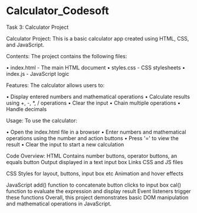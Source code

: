 # Calculator_Codesoft
Task 3: Calculator Project

Calculator Project: This is a basic calculator app created using HTML, CSS, and JavaScript.

Contents: The project contains the following files:

• index.html - The main HTML document • styles.css - CSS stylesheets • index.js - JavaScript logic

Features: The calculator allows users to:

• Display entered numbers and mathematical operations • Calculate results using +, -, *, / operations • Clear the input • Chain multiple operations • Handle decimals

Usage: To use the calculator:

• Open the index.html file in a browser • Enter numbers and mathematical operations using the number and action buttons • Press '=' to view the result • Clear the input to start a new calculation

Code Overview: HTML Contains number buttons, operator buttons, an equals button Output displayed in a text input box Links CSS and JS files

CSS Styles for layout, buttons, input box etc Animation and hover effects

JavaScript add() function to concatenate button clicks to input box cal() function to evaluate the expression and display result Event listeners trigger these functions Overall, this project demonstrates basic DOM manipulation and mathematical operations in JavaScript.

